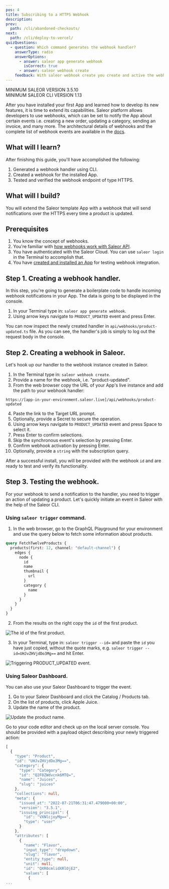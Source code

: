 ```yaml
---
pos: 4
title: Subscribing to a HTTPS Webhook
description:
prev:
  path: /cli/abandoned-checkouts/
next:
  path: /cli/deploy-to-vercel/
quizQuestions:
  - question: Which command generates the webhook handler?
    answerType: radio
    answerOptions:
      - answer: saleor app generate webhook
        isCorrect: true
      - answer: saleor webhook create
    feedback: With saleor webhook create you create and active the webhook at Saleor.
---
```


MINIMUM SALEOR VERSION
3.5.10<br/>
MINIMUM SALEOR CLI VERSION
1.13

After you have installed your first App and learned how to develop its new features, it is time to extend its capabilities. Saleor platform allows developers to use webhooks, which can be set to notify the App about certain events i.e. creating a new order, updating a category, sending an invoice, and many more. The architectural details of webhooks and the complete list of webhook events are available in the [docs](https://docs.saleor.io/docs/3.x/developer/extending/apps/asynchronous-webhooks).

## What will I learn?

After finishing this guide, you'll have accomplished the following:

1. Generated a webhook handler using CLI.
2. Created a webhook for the installed App.
3. Tested and verified the webhook endpoint of type HTTPS.

## What will I build?

You will extend the Saleor template App with a webhook that will send notifications over the HTTPS every time a product is updated.

## Prerequisites

1. You know the concept of webhooks.
2. You're familiar with [how webhooks work with Saleor API](https://docs.saleor.io/docs/3.x/developer/extending/apps/asynchronous-webhooks).
3. You have authenticated with the Saleor Cloud. You can use `saleor login` in the Terminal to accomplish that.
4. You have [created and installed an App](/cli/creating-apps/) for testing webhook integration.

## Step 1. Creating a webhook handler.

In this step, you're going to generate a boilerplate code to handle incoming webhook notifications in your App. The data is going to be displayed in the console.

1. In your Terminal type in: `saleor app generate webhook`.
2. Using arrow keys navigate to `PRODUCT_UPDATED` event and press Enter.

You can now inspect the newly created handler in `api/webhooks/product-updated.ts` file. As you can see, the handler's job is simply to log out the request body in the console.

## Step 2. Creating a webhook in Saleor.

Let's hook up our handler to the webhook instance created in Saleor.

1. In the Terminal type in: `saleor webhook create`.
2. Provide a name for the webhook, i.e. "product-updated".
3. From the web browser copy the URL of your App's live instance and add the path to your webhook handler:

`https://[app-in-your-environment.saleor.live]/api/webhooks/product-updated`

4. Paste the link to the Target URL prompt.
5. Optionally, provide a Secret to secure the operation.
6. Using arrow keys navigate to `PRODUCT_UPDATED` event and press Space to select it.
7. Press Enter to confirm selections.
8. Skip the synchronous event's selection by pressing Enter.
9. Confirm webhook activation by pressing Enter.
10. Optionally, provide a `string` with the subscription query.

After a successful install, you will be provided with the webhook `id` and are ready to test and verify its functionality.

## Step 3. Testing the webhook.

For your webhook to send a notification to the handler, you need to trigger an action of updating a product. Let's quickly initiate an event in Saleor with the help of the Saleor CLI.

### Using `saleor trigger` command.

1. In the web browser, go to the GraphQL Playground for your environment and use the query below to fetch some information about products.

```graphql
query FetchTwelveProducts {
  products(first: 12, channel: "default-channel") {
    edges {
      node {
        id
        name
        thumbnail {
          url
        }
        category {
          name
        }
      }
    }
  }
}
```

2. From the results on the right copy the `id` of the first product.

![The id of the first product.](/images/trigger1.png)

3. In your Terminal, type in: `saleor trigger --id=` and paste the `id` you have just copied, without the quote marks, e.g.
   `saleor trigger --id=UHJvZHVjdDo3Mg==` and hit Enter.

![Triggering PRODUCT_UPDATED event.](/images/trigger2.png)

### Using Saleor Dashboard.

You can also use your Saleor Dashboard to trigger the event.

1. Go to your Saleor Dashboard and click the Catalog / Products tab.
2. On the list of products, click Apple Juice.
3. Update the name of the product.

![Update the product name.](/images/trigger3.png)

Go to your code editor and check up on the local server console. You should be provided with a payload object describing your newly triggered action:

```ts
[
  {
    "type": "Product",
    "id": "UHJvZHVjdDo3Mg==",
    "category": {
      "type": "Category",
      "id": "Q2F0ZWdvcnk6MTQ=",
      "name": "Juices",
      "slug": "juices"
    },
    "collections": null,
    "meta": {
      "issued_at": "2022-07-21T06:31:47.479000+00:00",
      "version": "3.5.1",
      "issuing_principal": {
        "id": "VXNlcjoyMg==",
        "type": "user"
      }
    },
    "attributes": [
      {
        "name": "Flavor",
        "input_type": "dropdown",
        "slug": "flavor",
        "entity_type": null,
        "unit": null,
        "id": "QXR0cmlidXRlOjE2",
        "values": [
          {
...
```
